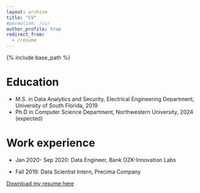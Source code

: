 ```yaml
---
layout: archive
title: "CV"
#permalink: /cv/
author_profile: true
redirect_from:
  - /resume
---
```


{% include base_path %}

Education
======
* M.S. in Data Analytics and Security, Electrical Engineering Department, University of South Florida, 2019
* Ph.D in Computer Science Department, Northwestern University, 2024 (expected)

Work experience
======
* Jan 2020- Sep 2020: Data Engineer, Bank OZK-Innovation Labs

* Fall 2019: Data Scientist Intern, Precima Company

  
  
[Download my resume here](http://farzadsh9339.github.io/files/resume.pdf)

